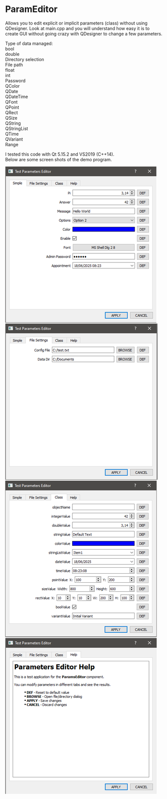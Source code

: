 # ParamEditor
Allows you to edit explicit or implicit parameters (class) without using QDesigner.
Look at main.cpp and you will understand how easy it is to create GUI without going crazy with QDesigner to change a few parameters.<br>

Type of data managed:<br>
  bool<br>
  double<br>
  Directory selection<br>
  File path<br>
  float<br>
  int<br>
  Password<br>
  QColor<br>
  QDate<br>
  QDateTime<br>
  QFont<br>
  QPoint<br>
  QRect<br>
  QSize<br>
  QString<br>
  QStringList<br>
  QTime<br>
  QVariant<br>
  Range<br>
  
I tested this code with Qt 5.15.2 and VS2019 (C++14).<br>
Below are some screen shots of the demo program.<br>

![Screen shot 1](https://github.com/OfficinaTurini/ParamEditor/blob/main/p1.png)
![Screen shot 2](https://github.com/OfficinaTurini/ParamEditor/blob/main/p2.png)
![Screen shot 3](https://github.com/OfficinaTurini/ParamEditor/blob/main/p3.png)
![Screen shot 4](https://github.com/OfficinaTurini/ParamEditor/blob/main/p4.png)
